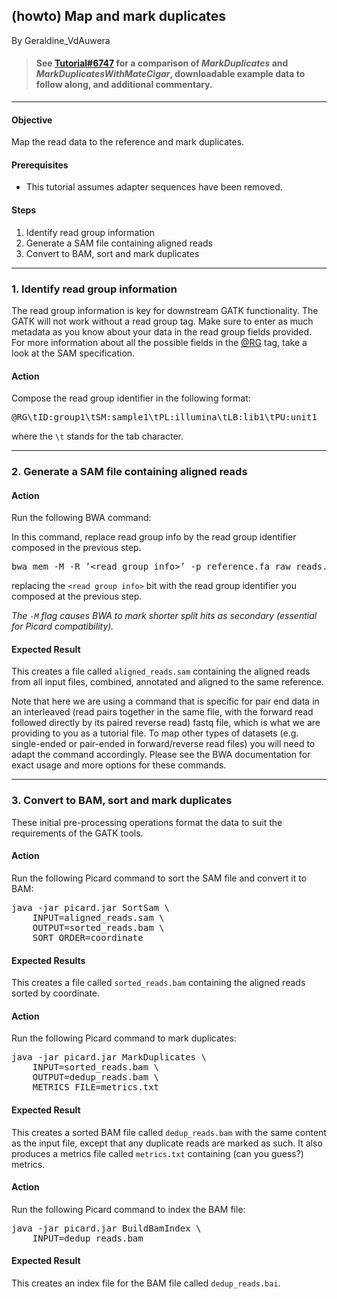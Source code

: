 ## (howto) Map and mark duplicates

By Geraldine_VdAuwera

<blockquote class="UserQuote blockquote"><div class="blockquote-content">
  <h4>See <a rel="nofollow" href="http://gatkforums.broadinstitute.org/gatk/discussion/6747">Tutorial#6747</a> for a comparison of <em>MarkDuplicates</em> and <em>MarkDuplicatesWithMateCigar</em>, downloadable example data to follow along, and additional commentary.</h4>
</div></blockquote>

<hr></hr><h4>Objective</h4>

<p>Map the read data to the reference and mark duplicates.</p>

<h4>Prerequisites</h4>

<ul><li>This tutorial assumes adapter sequences have been removed.</li>
</ul><h4>Steps</h4>

<ol><li>Identify read group information</li>
<li>Generate a SAM file containing aligned reads</li>
<li>Convert to BAM, sort and mark duplicates</li>
</ol><hr></hr><h3>1. Identify read group information</h3>

<p>The read group information is key for downstream GATK functionality. The GATK will not work without a read group tag. Make sure to enter as much metadata as you know about your data in the read group fields provided. For more information about all the possible fields in the <a href="https://gatkforums.broadinstitute.org/gatk/profile/RG" rel="nofollow">@RG</a> tag, take a look at the SAM specification.</p>

<h4>Action</h4>

<p>Compose the read group identifier in the following format:</p>

<pre class="code codeBlock" spellcheck="false">@RG\tID:group1\tSM:sample1\tPL:illumina\tLB:lib1\tPU:unit1 
</pre>

<p>where the <code class="code codeInline" spellcheck="false">\t</code> stands for the tab character.</p>

<hr></hr><h3>2. Generate a SAM file containing aligned reads</h3>

<h4>Action</h4>

<p>Run the following BWA command:</p>

<p>In this command, replace read group info by the read group identifier composed in the previous step.</p>

<pre class="code codeBlock" spellcheck="false">bwa mem -M -R ’&lt;read group info&gt;’ -p reference.fa raw_reads.fq &gt; aligned_reads.sam 
</pre>

<p>replacing the <code class="code codeInline" spellcheck="false">&lt;read group info&gt;</code> bit with the read group identifier you composed at the previous step.</p>

<p><em>The <code class="code codeInline" spellcheck="false">-M</code> flag causes BWA to mark shorter split hits as secondary (essential for Picard compatibility).</em></p>

<h4>Expected Result</h4>

<p>This creates a file called <code class="code codeInline" spellcheck="false">aligned_reads.sam</code> containing the aligned reads from all input files, combined, annotated and aligned to the same reference.</p>

<p>Note that here we are using a command that is specific for pair end data in an interleaved (read pairs together in the same file, with the forward read followed directly by its paired reverse read) fastq file, which is what we are providing to you as a tutorial file. To map other types of datasets (e.g. single-ended or pair-ended in forward/reverse read files) you will need to adapt the command accordingly. Please see the BWA documentation for exact usage and more options for these commands.</p>

<hr></hr><h3>3. Convert to BAM, sort and mark duplicates</h3>

<p>These initial pre-processing operations format the data to suit the requirements of the GATK tools.</p>

<h4>Action</h4>

<p>Run the following Picard command to sort the SAM file and convert it to BAM:</p>

<pre class="code codeBlock" spellcheck="false">java -jar picard.jar SortSam \ 
    INPUT=aligned_reads.sam \ 
    OUTPUT=sorted_reads.bam \ 
    SORT_ORDER=coordinate 
</pre>

<h4>Expected Results</h4>

<p>This creates a file called <code class="code codeInline" spellcheck="false">sorted_reads.bam</code> containing the aligned reads sorted by coordinate.</p>

<h4>Action</h4>

<p>Run the following Picard command to mark duplicates:</p>

<pre class="code codeBlock" spellcheck="false">java -jar picard.jar MarkDuplicates \ 
    INPUT=sorted_reads.bam \ 
    OUTPUT=dedup_reads.bam \
    METRICS_FILE=metrics.txt
</pre>

<h4>Expected Result</h4>

<p>This creates a sorted BAM file called <code class="code codeInline" spellcheck="false">dedup_reads.bam</code> with the same content as the input file, except that any duplicate reads are marked as such. It also produces a metrics file called <code class="code codeInline" spellcheck="false">metrics.txt</code> containing (can you guess?) metrics.</p>

<h4>Action</h4>

<p>Run the following Picard command to index the BAM file:</p>

<pre class="code codeBlock" spellcheck="false">java -jar picard.jar BuildBamIndex \ 
    INPUT=dedup_reads.bam 
</pre>

<h4>Expected Result</h4>

<p>This creates an index file for the BAM file called <code class="code codeInline" spellcheck="false">dedup_reads.bai</code>.</p>
